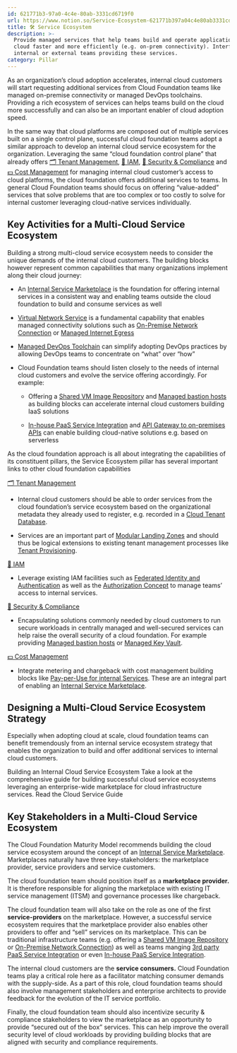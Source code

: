 ```yaml
---
id: 621771b3-97a0-4c4e-80ab-3331cd6719f0
url: https://www.notion.so/Service-Ecosystem-621771b397a04c4e80ab3331cd6719f0
title: 🛠 Service Ecosystem
description: >-
  Provide managed services that help teams build and operate application on the
  cloud faster and more efficiently (e.g. on-prem connectivity). Interfaces with
  internal or external teams providing these services.
category: Pillar
---
```


As an organization’s cloud adoption accelerates, internal cloud customers will start requesting additional services from Cloud Foundation teams like managed on-premise connectivity or managed DevOps toolchains. Providing a rich ecosystem of services can helps teams build on the cloud more successfully and can also be an important enabler of cloud adoption speed.

In the same way that cloud platforms are composed out of multiple services built on a single control plane, successful cloud foundation teams adopt a similar approach to develop an internal cloud service ecosystem for the organization. Leveraging the same “cloud foundation control plane” that already offers [🗂 Tenant Management](/maturity-model/tenant-management/readme.md), [🔐 IAM](/maturity-model/iam/readme.md), [🔖 Security & Compliance](/maturity-model/security-and-compliance/readme.md) and [💵 Cost Management](/maturity-model/cost-management/readme.md) for managing internal cloud customer’s access to cloud platforms, the cloud foundation offers additional services to teams. In general Cloud Foundation teams should focus on offering “value-added” services that solve problems that are too complex or too costly to solve for internal customer leveraging cloud-native services individually. 

## Key Activities for a Multi-Cloud Service Ecosystem

Building a strong multi-cloud service ecosystem needs to consider the unique demands of the internal cloud customers. The building blocks however represent common capabilities that many organizations implement along their cloud journey:

- An [Internal Service Marketplace](/maturity-model/service-ecosystem/internal-service-marketplace.md) is the foundation for offering internal services in a consistent way and enabling teams outside the cloud foundation to build and consume services as well

- [Virtual Network Service](/maturity-model/service-ecosystem/virtual-network-service.md) is a fundamental capability that enables managed connectivity solutions such as [On-Premise Network Connection](/maturity-model/service-ecosystem/on-premise-network-connection.md) or [Managed Internet Egress](/maturity-model/service-ecosystem/managed-internet-egress.md) 

- [Managed DevOps Toolchain](/maturity-model/service-ecosystem/managed-devops-toolchain.md) can simplify adopting DevOps practices by allowing DevOps teams to concentrate on “what” over “how”

- Cloud Foundation teams should listen closely to the needs of internal cloud customers and evolve the service offering accordingly. For example:

    - Offering a [Shared VM Image Repository](/maturity-model/service-ecosystem/shared-vm-image-repository.md) and [Managed bastion hosts](/maturity-model/service-ecosystem/managed-bastion-hosts.md) as building blocks can accelerate internal cloud customers building IaaS solutions

    - [In-house PaaS Service Integration](/maturity-model/service-ecosystem/in-house-paas-service-integration.md) and [API Gateway to on-premises APIs](/maturity-model/service-ecosystem/api-gateway-to-on-premises-apis.md) can enable building cloud-native solutions e.g. based on serverless

As the cloud foundation approach is all about integrating the capabilities of its constituent pillars, the Service Ecosystem pillar has several important links to other cloud foundation capabilities

[🗂 Tenant Management](/maturity-model/tenant-management/readme.md) 

- Internal cloud customers should be able to order services from the cloud foundation’s service ecosystem based on the organizational metadata they already used to register, e.g. recorded in a [Cloud Tenant Database](/maturity-model/tenant-management/cloud-tenant-database.md). 

- Services are an important part of [Modular Landing Zones](/maturity-model/tenant-management/modular-landing-zones.md) and should thus be logical extensions to existing tenant management processes like [Tenant Provisioning](/maturity-model/tenant-management/tenant-provisioning.md). 

[🔐 IAM](/maturity-model/iam/readme.md) 

- Leverage existing IAM facilities such as [Federated Identity and Authentication](/maturity-model/iam/federated-identity-and-authentication.md) as well as the [Authorization Concept](/maturity-model/iam/authorization-concept.md) to manage teams’ access to internal services.

[🔖 Security & Compliance](/maturity-model/security-and-compliance/readme.md) 

- Encapsulating solutions commonly needed by cloud customers to run secure workloads in centrally managed and well-secured services can help raise the overall security of a cloud foundation. For example providing [Managed bastion hosts](/maturity-model/service-ecosystem/managed-bastion-hosts.md) or [Managed Key Vault](/maturity-model/service-ecosystem/managed-key-vault.md). 

[💵 Cost Management](/maturity-model/cost-management/readme.md) 

- Integrate metering and chargeback with cost management building blocks like [Pay-per-Use for internal Services](/maturity-model/cost-management/pay-per-use-for-internal-services.md). These are an integral part of enabling an [Internal Service Marketplace](/maturity-model/service-ecosystem/internal-service-marketplace.md).

## Designing a Multi-Cloud Service Ecosystem Strategy

Especially when adopting cloud at scale, cloud foundation teams can benefit tremendously from an internal service ecosystem strategy that enables the organization to build and offer additional services to internal cloud customers.

<!--notion-markdown-cms:raw-->
<CallToAction>
  <CtaHeader>Building an Internal Cloud Service Ecosystem</CtaHeader>
  <CtaText>Take a look at the comprehensive guide for building successful cloud service ecosystems leveraging an enterprise-wide marketplace for cloud infrastructure services.</CtaText>
  <CtaButton class="btn-primary" url="https://www.meshcloud.io/2020/10/15/cloud-infrastructure-services-enterprise-wide-distribution-via-a-marketplace/">Read the Cloud Service Guide</CtaButton>
</CallToAction>

## Key Stakeholders in a Multi-Cloud Service Ecosystem

The Cloud Foundation Maturity Model recommends building the cloud service ecosystem around the concept of an [Internal Service Marketplace](/maturity-model/service-ecosystem/internal-service-marketplace.md). Marketplaces naturally have three key-stakeholders: the marketplace provider, service providers and service customers.

The cloud foundation team should position itself as a **marketplace provider.** It is therefore responsible for aligning the marketplace with existing IT service management (ITSM) and governance processes like chargeback.

The cloud foundation team will also take on the role as one of the first **service-providers** on the marketplace. However, a successful service ecosystem requires that the marketplace provider also enables other providers to offer and “sell” services on its marketplace. This can be traditional infrastructure teams (e.g. offering a [Shared VM Image Repository](/maturity-model/service-ecosystem/shared-vm-image-repository.md) or [On-Premise Network Connection](/maturity-model/service-ecosystem/on-premise-network-connection.md)) as well as teams manging [3rd party PaaS Service Integration](/maturity-model/service-ecosystem/3rd-party-paas-service-integration.md) or even [In-house PaaS Service Integration](/maturity-model/service-ecosystem/in-house-paas-service-integration.md).

The internal cloud customers are the **service consumers.** Cloud Foundation teams play a critical role here as a facilitator matching consumer demands with the supply-side. As a part of this role, cloud foundation teams should also involve management stakeholders and enterprise architects to provide feedback for the evolution of the IT service portfolio.

Finally, the cloud foundation team should also incentivize security & compliance stakeholders to view the marketplace as an opportunity to provide “secured out of the box” services. This can help improve the overall security level of cloud workloads by providing building blocks that are aligned with security and compliance requirements.


